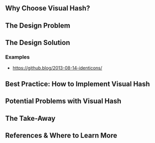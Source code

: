 ## Why Choose Visual Hash? 

## The Design Problem 

## The Design Solution 

### Examples 

- https://github.blog/2013-08-14-identicons/

## Best Practice: How to Implement Visual Hash

## Potential Problems with Visual Hash

## The Take-Away

## References & Where to Learn More 
